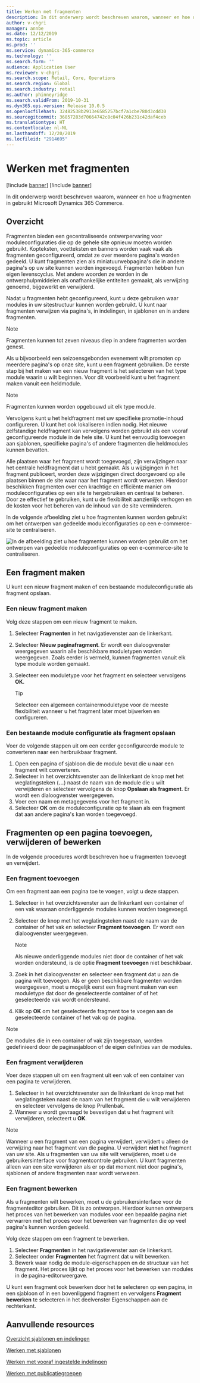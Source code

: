 ```yaml
---
title: Werken met fragmenten
description: In dit onderwerp wordt beschreven waarom, wanneer en hoe u fragmenten in gebruikt Microsoft Dynamics 365 Commerce.
author: v-chgri
manager: annbe
ms.date: 12/12/2019
ms.topic: article
ms.prod: ''
ms.service: dynamics-365-commerce
ms.technology: ''
ms.search.form: ''
audience: Application User
ms.reviewer: v-chgri
ms.search.scope: Retail, Core, Operations
ms.search.region: Global
ms.search.industry: retail
ms.author: phinneyridge
ms.search.validFrom: 2019-10-31
ms.dyn365.ops.version: Release 10.0.5
ms.openlocfilehash: 32482538b2913e6585257bcf7a1cbe780d3cdd30
ms.sourcegitcommit: 36857283d70664742c8c04f426b231c42daf4ceb
ms.translationtype: HT
ms.contentlocale: nl-NL
ms.lasthandoff: 12/20/2019
ms.locfileid: "2914695"
---
```

# <a name="work-with-fragments"></a>Werken met fragmenten 

[!include [banner](includes/preview-banner.md)]
[!include [banner](includes/banner.md)]

In dit onderwerp wordt beschreven waarom, wanneer en hoe u fragmenten in gebruikt Microsoft Dynamics 365 Commerce.

## <a name="overview"></a>Overzicht

Fragmenten bieden een gecentraliseerde ontwerpervaring voor moduleconfiguraties die op de gehele site opnieuw moeten worden gebruikt. Kopteksten, voetteksten en banners worden vaak vaak als fragmenten geconfigureerd, omdat ze over meerdere pagina's worden gedeeld. U kunt fragmenten zien als miniatuurwebpagina's die in andere pagina's op uw site kunnen worden ingevoegd. Fragmenten hebben hun eigen levenscyclus. Met andere woorden ze worden in de ontwerphulpmiddelen als onafhankelijke entiteiten gemaakt, als verwijzing genoemd, bijgewerkt en verwijderd.

Nadat u fragmenten hebt geconfigureerd, kunt u deze gebruiken waar modules in uw sitestructuur kunnen worden gebruikt. U kunt naar fragmenten verwijzen via pagina's, in indelingen, in sjablonen en in andere fragmenten.

> [!NOTE]
> Fragmenten kunnen tot zeven niveaus diep in andere fragmenten worden genest.

Als u bijvoorbeeld een seizoensgebonden evenement wilt promoten op meerdere pagina's op onze site, kunt u een fragment gebruiken. De eerste stap bij het maken van een nieuw fragment is het selecteren van het type module waarin u wilt beginnen. Voor dit voorbeeld kunt u het fragment maken vanuit een heldmodule.

> [!NOTE]
> Fragmenten kunnen worden opgebouwd uit elk type module.

Vervolgens kunt u het heldfragment met uw specifieke promotie-inhoud configureren. U kunt het ook lokaliseren indien nodig. Het nieuwe zelfstandige heldfragment kan vervolgens worden gebruikt als een vooraf geconfigureerde module in de hele site. U kunt het eenvoudig toevoegen aan sjablonen, specifieke pagina's of andere fragmenten die heldmodules kunnen bevatten.

Alle plaatsen waar het fragment wordt toegevoegd, zijn verwijzingen naar het centrale heldfragment dat u hebt gemaakt. Als u wijzigingen in het fragment publiceert, worden deze wijzigingen direct doorgevoerd op alle plaatsen binnen de site waar naar het fragment wordt verwezen. Hierdoor beschikken fragmenten over een krachtige en efficiënte manier om moduleconfiguraties op een site te hergebruiken en centraal te beheren. Door ze effectief te gebruiken, kunt u de flexibiliteit aanzienlijk verhogen en de kosten voor het beheren van de inhoud van de site verminderen.

In de volgende afbeelding ziet u hoe fragmenten kunnen worden gebruikt om het ontwerpen van gedeelde moduleconfiguraties op een e-commerce-site te centraliseren.

![In de afbeelding ziet u hoe fragmenten kunnen worden gebruikt om het ontwerpen van gedeelde moduleconfiguraties op een e-commerce-site te centraliseren.](./media/fragment-figure1.png)

## <a name="create-a-fragment"></a>Een fragment maken

U kunt een nieuw fragment maken of een bestaande moduleconfiguratie als fragment opslaan.

### <a name="create-a-new-fragment"></a>Een nieuw fragment maken

Volg deze stappen om een nieuw fragment te maken.

1. Selecteer **Fragmenten** in het navigatievenster aan de linkerkant.
1. Selecteer **Nieuw paginafragment**. Er wordt een dialoogvenster weergegeven waarin alle beschikbare moduletypen worden weergegeven. Zoals eerder is vermeld, kunnen fragmenten vanuit elk type module worden gemaakt.
1. Selecteer een moduletype voor het fragment en selecteer vervolgens **OK**.

    > [!TIP]
    > Selecteer een algemeen containermoduletype voor de meeste flexibiliteit wanneer u het fragment later moet bijwerken en configureren.

### <a name="save-an-existing-module-configuration-as-a-fragment"></a>Een bestaande module configuratie als fragment opslaan

Voer de volgende stappen uit om een eerder geconfigureerde module te converteren naar een herbruikbaar fragment.

1. Open een pagina of sjabloon die de module bevat die u naar een fragment wilt converteren.
1. Selecteer in het overzichtsvenster aan de linkerkant de knop met het weglatingsteken (**...**) naast de naam van de module die u wilt verwijderen en selecteer vervolgens de knop **Opslaan als fragment**. Er wordt een dialoogvenster weergegeven.
1. Voer een naam en metagegevens voor het fragment in.
1. Selecteer **OK** om de moduleconfiguratie op te slaan als een fragment dat aan andere pagina's kan worden toegevoegd.

## <a name="add-remove-or-edit-fragments-on-a-page"></a>Fragmenten op een pagina toevoegen, verwijderen of bewerken

In de volgende procedures wordt beschreven hoe u fragmenten toevoegt en verwijdert.

### <a name="add-a-fragment"></a>Een fragment toevoegen

Om een fragment aan een pagina toe te voegen, volgt u deze stappen.

1. Selecteer in het overzichtsvenster aan de linkerkant een container of een vak waaraan onderliggende modules kunnen worden toegevoegd.
1. Selecteer de knop met het weglatingsteken naast de naam van de container of het vak en selecteer **Fragment toevoegen**. Er wordt een dialoogvenster weergegeven.

    > [!NOTE]
    > Als nieuwe onderliggende modules niet door de container of het vak worden ondersteund, is de optie **Fragment toevoegen** niet beschikbaar.

1. Zoek in het dialoogvenster en selecteer een fragment dat u aan de pagina wilt toevoegen. Als er geen beschikbare fragmenten worden weergegeven, moet u mogelijk eerst een fragment maken van een moduletype dat door de geselecteerde container of of het geselecteerde vak wordt ondersteund.
1. Klik op **OK** om het geselecteerde fragment toe te voegen aan de geselecteerde container of het vak op de pagina.

> [!NOTE]
> De modules die in een container of vak zijn toegestaan, worden gedefinieerd door de paginasjabloon of de eigen definities van de modules.

### <a name="remove-a-fragment"></a>Een fragment verwijderen

Voer deze stappen uit om een fragment uit een vak of een container van een pagina te verwijderen.

1. Selecteer in het overzichtsvenster aan de linkerkant de knop met het weglatingsteken naast de naam van het fragment die u wilt verwijderen en selecteer vervolgens de knop Prullenbak.
1. Wanneer u wordt gevraagd te bevestigen dat u het fragment wilt verwijderen, selecteert u **OK**.

> [!NOTE]
> Wanneer u een fragment van een pagina verwijdert, verwijdert u alleen de verwijzing naar het fragment van die pagina. U verwijdert **niet** het fragment van uw site. Als u fragmenten van uw site wilt verwijderen, moet u de gebruikersinterface voor fragmentcontrole gebruiken. U kunt fragmenten alleen van een site verwijderen als er op dat moment niet door pagina's, sjablonen of andere fragmenten naar wordt verwezen.

### <a name="edit-a-fragment"></a>Een fragment bewerken

Als u fragmenten wilt bewerken, moet u de gebruikersinterface voor de fragmenteditor gebruiken. Dit is zo ontworpen. Hierdoor kunnen ontwerpers het proces van het bewerken van modules voor een bepaalde pagina niet verwarren met het proces voor het bewerken van fragmenten die op veel pagina's kunnen worden gedeeld.

Volg deze stappen om een fragment te bewerken.

1. Selecteer **Fragmenten** in het navigatievenster aan de linkerkant.
1. Selecteer onder **Fragmenten** het fragment dat u wilt bewerken.
1. Bewerk waar nodig de module-eigenschappen en de structuur van het fragment. Het proces lijkt op het proces voor het bewerken van modules in de pagina-editorweergave.

U kunt een fragment ook bewerken door het te selecteren op een pagina, in een sjabloon of in een bovenliggend fragment en vervolgens **Fragment bewerken** te selecteren in het deelvenster Eigenschappen aan de rechterkant.

## <a name="additional-resources"></a>Aanvullende resources

[Overzicht sjablonen en indelingen](templates-layouts-overview.md)

[Werken met sjablonen](work-with-templates.md)

[Werken met vooraf ingestelde indelingen](work-with-layouts.md)

[Werken met publicatiegroepen](publish-groups.md)
